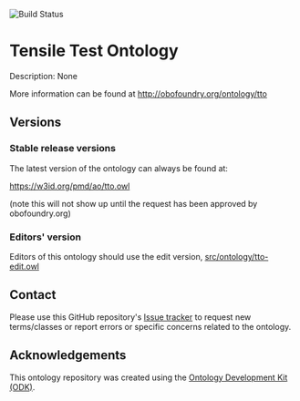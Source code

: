 
![Build Status](https://github.com/materialdigital/tensile-test-ontology/actions/workflows/qc.yml/badge.svg)
# Tensile Test Ontology

Description: None

More information can be found at http://obofoundry.org/ontology/tto

## Versions

### Stable release versions

The latest version of the ontology can always be found at:

https://w3id.org/pmd/ao/tto.owl

(note this will not show up until the request has been approved by obofoundry.org)

### Editors' version

Editors of this ontology should use the edit version, [src/ontology/tto-edit.owl](src/ontology/tto-edit.owl)

## Contact

Please use this GitHub repository's [Issue tracker](https://github.com/materialdigital/tensile-test-ontology/issues) to request new terms/classes or report errors or specific concerns related to the ontology.

## Acknowledgements

This ontology repository was created using the [Ontology Development Kit (ODK)](https://github.com/INCATools/ontology-development-kit).